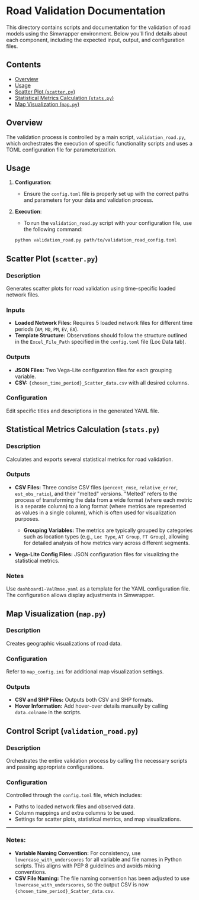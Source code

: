 # Road Validation Documentation

This directory contains scripts and documentation for the validation of road models using the Simwrapper environment. Below you'll find details about each component, including the expected input, output, and configuration files.

## Contents

- [Overview](#overview)
- [Usage](#usage)
- [Scatter Plot (`scatter.py`)](#scatter-plot-scatterpy)
- [Statistical Metrics Calculation (`stats.py`)](#statistical-metrics-calculation-statspy)
- [Map Visualization (`map.py`)](#map-visualization-mappy)

## Overview

The validation process is controlled by a main script, `validation_road.py`, which orchestrates the execution of specific functionality scripts and uses a TOML configuration file for parameterization.

## Usage

1. **Configuration**:
   - Ensure the `config.toml` file is properly set up with the correct paths and parameters for your data and validation process.

2. **Execution**:    
    - To run the `validation_road.py` script with your configuration file, use the following command:

     ```bash
     python validation_road.py path/to/validation_road_config.toml
     ```

## Scatter Plot (`scatter.py`)

### Description
Generates scatter plots for road validation using time-specific loaded network files.

### Inputs
- **Loaded Network Files:** Requires 5 loaded network files for different time periods (`AM`, `MD`, `PM`, `EV`, `EA`).
- **Template Structure:** Observations should follow the structure outlined in the `Excel_File_Path` specified in the `config.toml` file (Loc Data tab).

### Outputs
- **JSON Files:** Two Vega-Lite configuration files for each grouping variable.
- **CSV:** `{chosen_time_period}_Scatter_data.csv` with all desired columns.

### Configuration
Edit specific titles and descriptions in the generated YAML file.

## Statistical Metrics Calculation (`stats.py`)

### Description
Calculates and exports several statistical metrics for road validation.

### Outputs
- **CSV Files:** Three concise CSV files (`percent_rmse`, `relative_error`, `est_obs_ratio`), and their "melted" versions. "Melted" refers to the process of transforming the data from a wide format (where each metric is a separate column) to a long format (where metrics are represented as values in a single column), which is often used for visualization purposes.
  
  - **Grouping Variables:** The metrics are typically grouped by categories such as location types (e.g., `Loc Type`, `AT Group`, `FT Group`), allowing for detailed analysis of how metrics vary across different segments.
- **Vega-Lite Config Files:** JSON configuration files for visualizing the statistical metrics.

### Notes
Use `dashboard1-ValRmse.yaml` as a template for the YAML configuration file. The configuration allows display adjustments in Simwrapper.

## Map Visualization (`map.py`)

### Description
Creates geographic visualizations of road data.

### Configuration
Refer to `map_config.ini` for additional map visualization settings.

### Outputs
- **CSV and SHP Files:** Outputs both CSV and SHP formats.
- **Hover Information:** Add hover-over details manually by calling `data.colname` in the scripts.

## Control Script (`validation_road.py`)

### Description
Orchestrates the entire validation process by calling the necessary scripts and passing appropriate configurations.

### Configuration
Controlled through the `config.toml` file, which includes:
- Paths to loaded network files and observed data.
- Column mappings and extra columns to be used.
- Settings for scatter plots, statistical metrics, and map visualizations.

---

### Notes:
- **Variable Naming Convention:** For consistency, use `lowercase_with_underscores` for all variable and file names in Python scripts. This aligns with PEP 8 guidelines and avoids mixing conventions.
- **CSV File Naming:** The file naming convention has been adjusted to use `lowercase_with_underscores`, so the output CSV is now `{chosen_time_period}_Scatter_data.csv`.
